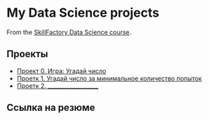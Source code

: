 # My Data Science projects

From the [SkillFactory Data Science course](https://skillfactory.ru/data-scientist).

## Проекты

* [Проект 0. Игра: Угадай число](https://github.com/Dredox22/sf_data_science/tree/main/project_0)
* [Проетк 1. Угадай число за минимальное количество попыток](https://github.com/Dredox22/sf_data_science/tree/main/project_1)
* [Проетк 2. __________________](_____________________________________________________)

## Ссылка на резюме
